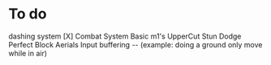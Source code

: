 # To do
dashing system [X]
Combat System
    Basic m1's
    UpperCut
    Stun
    Dodge
    Perfect Block
    Aerials
    Input buffering -- (example: doing a ground only move while in air)